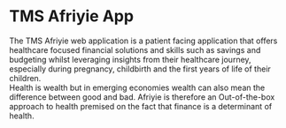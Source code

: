# TMS Afriyie App

The TMS Afriyie web application is a patient facing application that offers healthcare focused financial solutions and skills such as savings and budgeting whilst leveraging insights from their healthcare journey, especially during pregnancy, childbirth and the first years of life of their children. <br/>
Health is wealth but in emerging economies wealth can also mean the difference between good and bad. Afriyie is therefore an Out-of-the-box approach to health premised on the fact that finance is a determinant of health.

